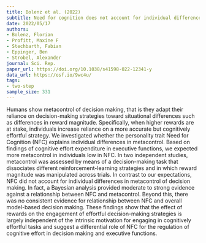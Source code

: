 ```yaml
---
title: Bolenz et al. (2022)
subtitle: Need for cognition does not account for individual differences in metacontrol of decision making
date: 2022/05/17
authors:
- Bolenz, Florian
- Profitt, Maxine F
- Stechbarth, Fabian
- Eppinger, Ben
- Strobel, Alexander
journal: Sci. Rep.
paper_url: https://doi.org/10.1038/s41598-022-12341-y
data_url: https://osf.io/9wc4u/
tags:
- two-step
sample_size: 331
---
```


Humans show metacontrol of decision making, that is they adapt their reliance on decision-making strategies toward situational differences such as differences in reward magnitude. Specifically, when higher rewards are at stake, individuals increase reliance on a more accurate but cognitively effortful strategy. We investigated whether the personality trait Need for Cognition (NFC) explains individual differences in metacontrol. Based on findings of cognitive effort expenditure in executive functions, we expected more metacontrol in individuals low in NFC. In two independent studies, metacontrol was assessed by means of a decision-making task that dissociates different reinforcement-learning strategies and in which reward magnitude was manipulated across trials. In contrast to our expectations, NFC did not account for individual differences in metacontrol of decision making. In fact, a Bayesian analysis provided moderate to strong evidence against a relationship between NFC and metacontrol. Beyond this, there was no consistent evidence for relationship between NFC and overall model-based decision making. These findings show that the effect of rewards on the engagement of effortful decision-making strategies is largely independent of the intrinsic motivation for engaging in cognitively effortful tasks and suggest a differential role of NFC for the regulation of cognitive effort in decision making and executive functions.
